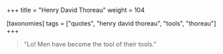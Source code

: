 +++
title = "Henry David Thoreau"
weight = 104

[taxonomies]
tags = ["quotes", "henry david thoreau", "tools", "thoreau"]
+++

> "Lo! Men have become the tool of their tools."
